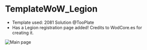 # TemplateWoW_Legion

+ Template used: 2081 Solution @TooPlate
+ Has a Legion registration page added! Credits to WodCore.es for creating it.

![Main page](http://i.imgur.com/1aBUYnr.jpgg)
